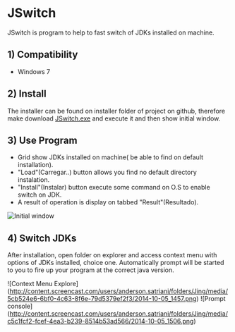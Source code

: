 JSwitch
=======

JSwitch is program to help to fast switch of JDKs installed on machine. 

## 1) Compatibility

* Windows 7

## 2) Install

The installer can be found on installer folder of project on github, therefore make download [JSwitch.exe](https://github.com/andersonsilveira/jswitch/blob/master/install/setup.exe?raw=true) and execute it and then show initial window.


## 3) Use Program

* Grid show JDKs installed on machine( be able to find on default installation).
* "Load"(Carregar..) button allows you find no default directory instalation.
* "Install"(Instalar) button execute some command on O.S to enable switch on JDK.
* A result of operation is display on tabbed "Result"(Resultado).

![Initial window](http://content.screencast.com/users/anderson.satriani/folders/Jing/media/6eca085f-4ee6-434a-8164-beb26531f0bf/2014-10-05_1451.png)

## 4) Switch JDKs

After installation, open folder on explorer and access context menu with options of JDKs installed, choice one. Automatically prompt will be started to you to fire up your program at the correct java version.

![Context Menu Explore] (http://content.screencast.com/users/anderson.satriani/folders/Jing/media/5cb524e6-6bf0-4c63-8f6e-79d5379ef2f3/2014-10-05_1457.png)
![Prompt console] (http://content.screencast.com/users/anderson.satriani/folders/Jing/media/c5c1fcf2-fcef-4ea3-b239-8514b53ad566/2014-10-05_1506.png)